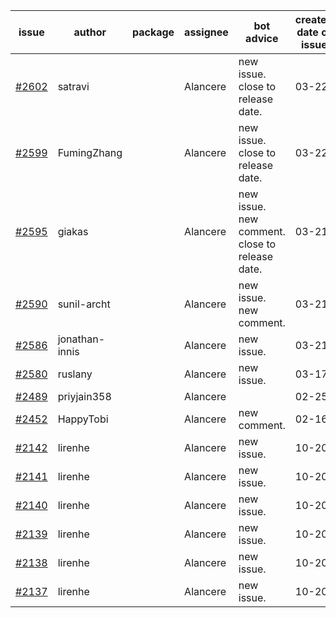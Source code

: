 | issue | author | package | assignee | bot advice | created date of issue | target release date | date from target |
| ------ | ------ | ------ | ------ | ------ | ------ | ------ | :-----: |
| [#2602](https://github.com/Azure/sdk-release-request/issues/2602) | satravi |  | Alancere | new issue. close to release date.  | 03-22 | 03-25 | 0 |
| [#2599](https://github.com/Azure/sdk-release-request/issues/2599) | FumingZhang |  | Alancere | new issue. close to release date.  | 03-22 | 03-24 | 0 |
| [#2595](https://github.com/Azure/sdk-release-request/issues/2595) | giakas |  | Alancere | new issue. new comment. close to release date.  | 03-21 | 03-24 | 0 |
| [#2590](https://github.com/Azure/sdk-release-request/issues/2590) | sunil-archt |  | Alancere | new issue. new comment. | 03-21 | 05-02 |  |
| [#2586](https://github.com/Azure/sdk-release-request/issues/2586) | jonathan-innis |  | Alancere | new issue. | 03-21 | 03-28 |  |
| [#2580](https://github.com/Azure/sdk-release-request/issues/2580) | ruslany |  | Alancere | new issue. | 03-17 | 03-31 |  |
| [#2489](https://github.com/Azure/sdk-release-request/issues/2489) | priyjain358 |  | Alancere |  | 02-25 | 03-14 |  |
| [#2452](https://github.com/Azure/sdk-release-request/issues/2452) | HappyTobi |  | Alancere | new comment. | 02-16 | 03-09 |  |
| [#2142](https://github.com/Azure/sdk-release-request/issues/2142) | lirenhe |  | Alancere | new issue. | 10-20 | 11-03 |  |
| [#2141](https://github.com/Azure/sdk-release-request/issues/2141) | lirenhe |  | Alancere | new issue. | 10-20 | 11-03 |  |
| [#2140](https://github.com/Azure/sdk-release-request/issues/2140) | lirenhe |  | Alancere | new issue. | 10-20 | 11-05 |  |
| [#2139](https://github.com/Azure/sdk-release-request/issues/2139) | lirenhe |  | Alancere | new issue. | 10-20 | 11-05 |  |
| [#2138](https://github.com/Azure/sdk-release-request/issues/2138) | lirenhe |  | Alancere | new issue. | 10-20 | 11-05 |  |
| [#2137](https://github.com/Azure/sdk-release-request/issues/2137) | lirenhe |  | Alancere | new issue. | 10-20 | 11-05 |  |
